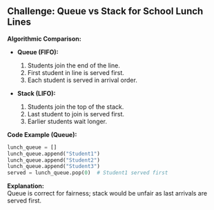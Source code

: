 ## Challenge: Queue vs Stack for School Lunch Lines

**Algorithmic Comparison:**
- **Queue (FIFO):**
  1. Students join the end of the line.
  2. First student in line is served first.
  3. Each student is served in arrival order.

- **Stack (LIFO):**
  1. Students join the top of the stack.
  2. Last student to join is served first.
  3. Earlier students wait longer.

**Code Example (Queue):**
```python
lunch_queue = []
lunch_queue.append("Student1")
lunch_queue.append("Student2")
lunch_queue.append("Student3")
served = lunch_queue.pop(0)  # Student1 served first
```
**Explanation:**  
Queue is correct for fairness; stack would be unfair as last arrivals are served first.